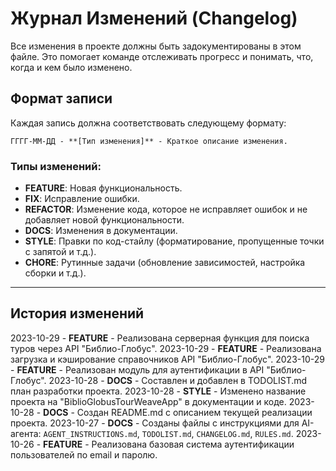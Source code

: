 # Журнал Изменений (Changelog)

Все изменения в проекте должны быть задокументированы в этом файле. Это помогает команде отслеживать прогресс и понимать, что, когда и кем было изменено.

## Формат записи

Каждая запись должна соответствовать следующему формату:

`ГГГГ-ММ-ДД - **[Тип изменения]** - Краткое описание изменения.`

### Типы изменений:

*   **FEATURE**: Новая функциональность.
*   **FIX**: Исправление ошибки.
*   **REFACTOR**: Изменение кода, которое не исправляет ошибок и не добавляет новой функциональности.
*   **DOCS**: Изменения в документации.
*   **STYLE**: Правки по код-стайлу (форматирование, пропущенные точки с запятой и т.д.).
*   **CHORE**: Рутинные задачи (обновление зависимостей, настройка сборки и т.д.).

---

## История изменений

2023-10-29 - **FEATURE** - Реализована серверная функция для поиска туров через API "Библио-Глобус".
2023-10-29 - **FEATURE** - Реализована загрузка и кэширование справочников API "Библио-Глобус".
2023-10-29 - **FEATURE** - Реализован модуль для аутентификации в API "Библио-Глобус".
2023-10-28 - **DOCS** - Составлен и добавлен в TODOLIST.md план разработки проекта.
2023-10-28 - **STYLE** - Изменено название проекта на "BiblioGlobusTourWeaveApp" в документации и коде.
2023-10-28 - **DOCS** - Создан README.md с описанием текущей реализации проекта.
2023-10-27 - **DOCS** - Созданы файлы с инструкциями для AI-агента: `AGENT_INSTRUCTIONS.md`, `TODOLIST.md`, `CHANGELOG.md`, `RULES.md`.
2023-10-26 - **FEATURE** - Реализована базовая система аутентификации пользователей по email и паролю.
